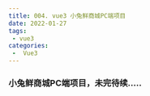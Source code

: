 ```yaml
---
title: 004. vue3 小兔鲜商城PC端项目
date: 2022-01-27
tags:
 - vue3
categories:
 -  Vue3
---
```


### 小兔鲜商城PC端项目，未完待续.....